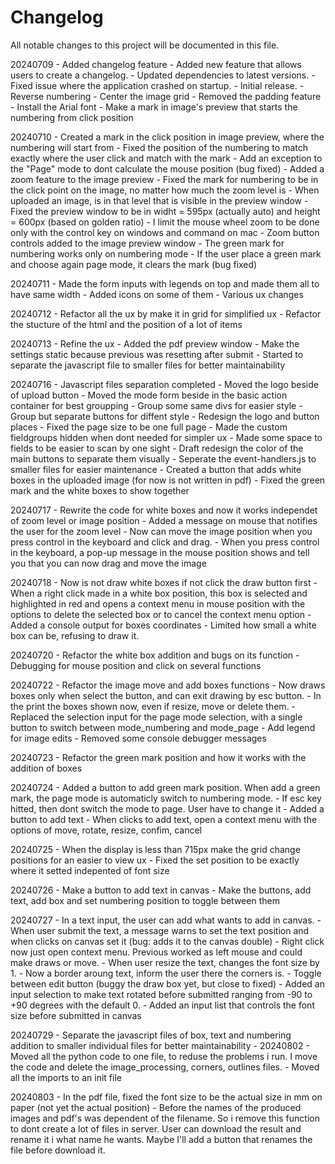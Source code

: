 # Changelog

All notable changes to this project will be documented in this file.

20240709
    - Added changelog feature
    - Added new feature that allows users to create a changelog.
    - Updated dependencies to latest versions.
    - Fixed issue where the application crashed on startup.
    - Initial release.
    - Reverse numbering
    - Center the image grid
    - Removed the padding feature
    - Install the Arial font
    - Make a mark in image's preview that starts the numbering from click position

20240710
    - Created a mark in the click position in image preview, where the numbering will start from
    - Fixed the position of the numbering to match exactly where the user click and match with the mark
    - Add an exception to the "Page" mode to dont calculate the mouse position (bug fixed)
    - Added a zoom feature to the image preview
    - Fixed the mark for numbering to be in the click point on the image, no matter how much the zoom level is
    - When uploaded an image, is in that level that is visible in the preview window
    - Fixed the preview window to be in widht = 595px (actually auto) and height = 600px (based on golden ratio)
    - I limit the mouse wheel zoom to be done only with the control key on windows and command on mac
    - Zoom button controls added to the image preview window
    - The green mark for numbering works only on numbering mode
    - If the user place a green mark and choose again page mode, it clears the mark (bug fixed)

20240711
    - Made the form inputs with legends on top and made them all to have same width
    - Added icons on some of them
    - Various ux changes

20240712
    - Refactor all the ux by make it in grid for simplified ux
    - Refactor the stucture of the html and the position of a lot of items

20240713
    - Refine the ux
    - Added the pdf preview window
    - Make the settings static because previous was resetting after submit
    - Started to separate the javascript file to smaller files for better maintainability

20240716
    - Javascript files separation completed
    - Moved the logo beside of upload button
    - Moved the mode form beside in the basic action container for best groupping
    - Group some same divs for easier style
    - Group but separate buttons for diffent style
    - Redesign the logo and button places
    - Fixed the page size to be one full page
    - Made the custom fieldgroups hidden when dont needed for simpler ux
    - Made some space to fields to be easier to scan by one sight
    - Draft redesign the color of the main buttons to separate them visually
    - Seperate the event-handlers.js to smaller files for easier maintenance
    - Created a button that adds white boxes in the uploaded image (for now is not written in pdf)
    - Fixed the green mark and the white boxes to show together

20240717
    - Rewrite the code for white boxes and now it works independet of zoom level or image position
    - Added a message on mouse that notifies the user for the zoom level
    - Now can move the image position when you press control in the keyboard and click and drag.
    - When you press control in the keyboard, a pop-up message in the mouse position shows and tell you that you can now drag and move the image

20240718
    - Now is not draw white boxes if not click the draw button first
    - When a right click made in a white box position, this box is selected and highlighted in red and opens a context menu in mouse position with the options to delete the selected box or to cancel the context menu option
    - Added a console output for boxes coordinates
    - Limited how small a white box can be, refusing to draw it.

20240720
    - Refactor the white box addition and bugs on its function
    - Debugging for mouse position and click on several functions

20240722
    - Refactor the image move and add boxes functions
    - Now draws boxes only when select the button, and can exit drawing by esc button.
    - In the print the boxes shown now, even if resize, move or delete them.
    - Replaced the selection input for the page mode selection, with a single button to switch between mode_numbering and mode_page
    - Add legend for image edits
    - Removed some console debugger messages

20240723
    - Refactor the green mark position and how it works with the addition of boxes

20240724
    - Added a button to add green mark position. When add a green mark, the page mode is automaticly switch to numbering mode.
    - If esc key hitted, then dont switch the mode to page. User have to change it
    - Added a button to add text
    - When clicks to add text, open a context menu with the options of move, rotate, resize, confim, cancel

20240725
    - When the display is less than 715px make the grid change positions for an easier to view ux
    - Fixed the set position to be exactly where it setted indepented of font size

20240726
    - Make a button to add text in canvas
    - Make the buttons, add text, add box and set numbering position to toggle between them

20240727
    - In a text input, the user can add what wants to add in canvas.
    - When user submit the text, a message warns to set the text position and when clicks on canvas set it (bug: adds it to the canvas double)
    - Right click now just open context menu. Previous worked as left mouse and could make draws or move.
    - When user resize the text, changes the font size by 1.
    - Now a border aroung text, inform the user there the corners is.
    - Toggle between edit button (buggy the draw box yet, but close to fixed)
    - Added an input selection to make text rotated before submitted ranging from -90 to +90 degrees with the default 0.
    - Added an input list that controls the font size before submitted in canvas

20240729
    - Separate the javascript files of box, text and numbering addition to smaller individual files for better maintainability
    -
20240802
    - Moved all the python code to one file, to reduse the problems i run. I move the code and delete the image_processing, corners, outlines files.
    - Moved all the imports to an init file

20240803
    - In the pdf file, fixed the font size to be the actual size in mm on paper (not yet the actual position)
    - Before the names of the produced images and pdf's was dependent of the filename. So i remove this function to dont create a lot of files in server. User can download the result and rename it i what name he wants. Maybe I'll add a button that renames the file before download it.
